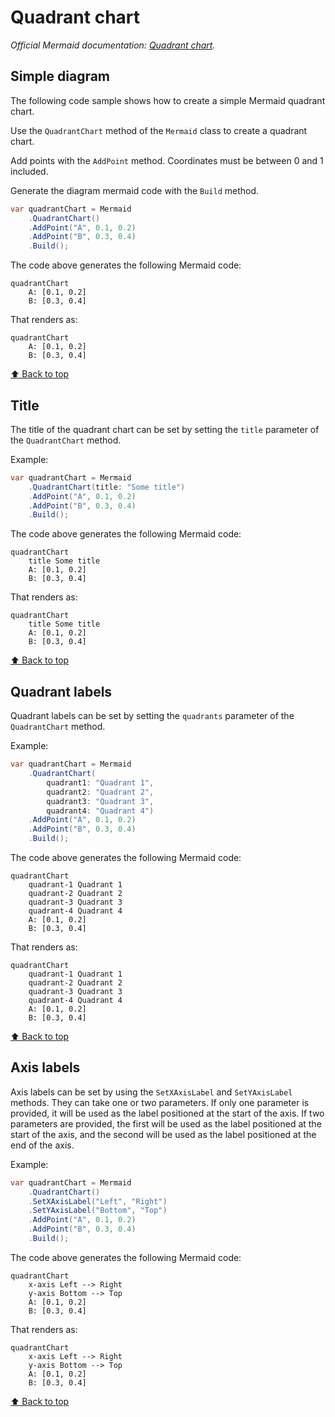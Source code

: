 # Quadrant chart<!-- omit from toc -->

*Official Mermaid documentation: [Quadrant chart](https://mermaid.js.org/syntax/quadrantChart.html).*

## Simple diagram

The following code sample shows how to create a simple Mermaid quadrant chart.

Use the `QuadrantChart` method of the `Mermaid` class to create a quadrant chart.

Add points with the `AddPoint` method. Coordinates must be between 0 and 1 included.

Generate the diagram mermaid code with the `Build` method.

```csharp
var quadrantChart = Mermaid
    .QuadrantChart()
    .AddPoint("A", 0.1, 0.2)
    .AddPoint("B", 0.3, 0.4)
    .Build();
```

The code above generates the following Mermaid code:

```text
quadrantChart
    A: [0.1, 0.2]
    B: [0.3, 0.4]
```

That renders as:

```mermaid
quadrantChart
    A: [0.1, 0.2]
    B: [0.3, 0.4]
```

[⬆ Back to top](#quadrant-chart)

## Title

The title of the quadrant chart can be set by setting the `title` parameter of the `QuadrantChart` method.

Example:

```csharp
var quadrantChart = Mermaid
    .QuadrantChart(title: "Some title")
    .AddPoint("A", 0.1, 0.2)
    .AddPoint("B", 0.3, 0.4)
    .Build();
```

The code above generates the following Mermaid code:

```text
quadrantChart
    title Some title
    A: [0.1, 0.2]
    B: [0.3, 0.4]
```

That renders as:

```mermaid
quadrantChart
    title Some title
    A: [0.1, 0.2]
    B: [0.3, 0.4]
```

[⬆ Back to top](#quadrant-chart)

## Quadrant labels

Quadrant labels can be set by setting the `quadrants` parameter of the `QuadrantChart` method.

Example:

```csharp
var quadrantChart = Mermaid
    .QuadrantChart(
        quadrant1: "Quadrant 1",
        quadrant2: "Quadrant 2",
        quadrant3: "Quadrant 3",
        quadrant4: "Quadrant 4")
    .AddPoint("A", 0.1, 0.2)
    .AddPoint("B", 0.3, 0.4)
    .Build();
```

The code above generates the following Mermaid code:

```text
quadrantChart
    quadrant-1 Quadrant 1
    quadrant-2 Quadrant 2
    quadrant-3 Quadrant 3
    quadrant-4 Quadrant 4
    A: [0.1, 0.2]
    B: [0.3, 0.4]
```

That renders as:

```mermaid
quadrantChart
    quadrant-1 Quadrant 1
    quadrant-2 Quadrant 2
    quadrant-3 Quadrant 3
    quadrant-4 Quadrant 4
    A: [0.1, 0.2]
    B: [0.3, 0.4]
```

[⬆ Back to top](#quadrant-chart)

## Axis labels

Axis labels can be set by using the `SetXAxisLabel` and `SetYAxisLabel` methods. They can take one or two parameters. If only one parameter is provided, it will be used as the label positioned at the start of the axis. If two parameters are provided, the first will be used as the label positioned at the start of the axis, and the second will be used as the label positioned at the end of the axis.

Example:

```csharp
var quadrantChart = Mermaid
    .QuadrantChart()
    .SetXAxisLabel("Left", "Right")
    .SetYAxisLabel("Bottom", "Top")
    .AddPoint("A", 0.1, 0.2)
    .AddPoint("B", 0.3, 0.4)
    .Build();
```

The code above generates the following Mermaid code:

```text
quadrantChart
    x-axis Left --> Right
    y-axis Bottom --> Top
    A: [0.1, 0.2]
    B: [0.3, 0.4]
```

That renders as:

```mermaid
quadrantChart
    x-axis Left --> Right
    y-axis Bottom --> Top
    A: [0.1, 0.2]
    B: [0.3, 0.4]
```

[⬆ Back to top](#quadrant-chart)
